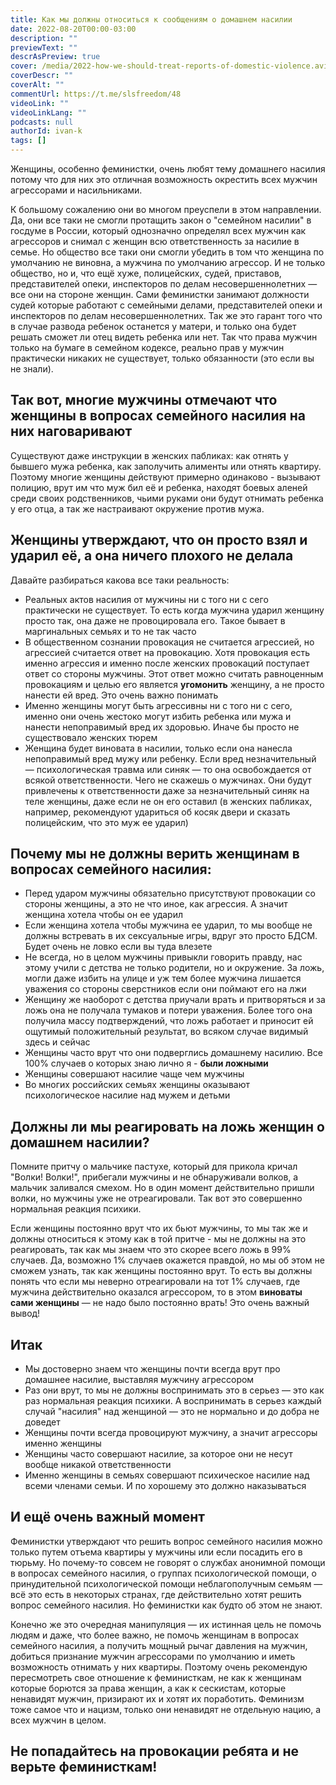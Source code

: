 ```yaml
---
title: Как мы должны относиться к сообщениям о домашнем насилии
date: 2022-08-20T00:00-03:00
description: ""
previewText: ""
descrAsPreview: true
cover: /media/2022-how-we-should-treat-reports-of-domestic-violence.avif
coverDescr: ""
coverAlt: ""
commentUrl: https://t.me/slsfreedom/48
videoLink: ""
videoLinkLang: ""
podcasts: null
authorId: ivan-k
tags: []
---
```

Женщины, особенно феминистки, очень любят тему домашнего насилия потому что для них это отличная возможность окрестить всех мужчин агрессорами и насильниками.

К большому сожалению они во многом преуспели в этом направлении. Да, они все таки не смогли протащить закон о "семейном насилии" в госдуме в России, который однозначно определял всех мужчин как агрессоров и снимал с женщин всю ответственность за насилие в семье. Но общество все таки они смогли убедить в том что женщина по умолчанию не виновна, а мужчина по умолчанию агрессор. И не только общество, но и, что ещё хуже, полицейских, судей, приставов, представителей опеки, инспекторов по делам несовершеннолетних — все они на стороне женщин. Сами феминистки занимают должности судей которые работают с семейными делами, представителей опеки и инспекторов по делам несовершеннолетних. Так же это гарант того что в случае развода ребенок останется у матери, и только она будет решать сможет ли отец видеть ребенка или нет. Так что права мужчин только на бумаге в семейном кодексе, реально прав у мужчин практически никаких не существует, только обязанности (это если вы не знали).

## Так вот, многие мужчины отмечают что женщины в вопросах семейного насилия на них наговаривают

Существуют даже инструкции в женских пабликах: как отнять у бывшего мужа ребенка, как заполучить алименты или отнять квартиру. Поэтому многие женщины действуют примерно одинаково - вызывают полицию, врут им что муж бил её и ребенка, находят боевых аленей среди своих родственников, чьими руками они будут отнимать ребенка у его отца, а так же настраивают окружение против мужа.

## Женщины утверждают, что он просто взял и ударил её, а она ничего плохого не делала

Давайте разбираться какова все таки реальность:

- Реальных актов насилия от мужчины ни с того ни с сего практически не существует. То есть когда мужчина ударил женщину просто так, она даже не провоцировала его. Такое бывает в маргинальных семьях и то не так часто
- В общественном сознании провокация не считается агрессией, но агрессией считается ответ на провокацию. Хотя провокация есть именно агрессия и именно после женских провокаций поступает ответ со стороны мужчины. Этот ответ можно считать равноценным провокациям и целью его является **угомонить** женщину, а не просто нанести ей вред. Это очень важно понимать
- Именно женщины могут быть агрессивны ни с того ни с сего, именно они очень жестоко могут избить ребенка или мужа и нанести непоправимый вред их здоровью. Иначе бы просто не существовало женских тюрем
- Женщина будет виновата в насилии, только если она нанесла непоправимый вред мужу или ребенку. Если вред незначительный — психологическая травма или синяк — то она освобождается от всякой ответственности. Чего не скажешь о мужчинах. Они будут привлечены к ответственности даже за незначительный синяк на теле женщины, даже если не он его оставил (в женских пабликах, например, рекомендуют удариться об косяк двери и сказать полицейским, что это муж ее ударил)

## Почему мы не должны верить женщинам в вопросах семейного насилия:

- Перед ударом мужчины обязательно присутствуют провокации со стороны женщины, а это не что иное, как агрессия. А значит женщина хотела чтобы он ее ударил
- Если женщина хотела чтобы мужчина ее ударил, то мы вообще не должны встревать в их сексуальные игры, вдруг это просто БДСМ. Будет очень не ловко если вы туда влезете
- Не всегда, но в целом мужчины привыкли говорить правду, нас этому учили с детства не только родители, но и окружение. За ложь, могли даже избить на улице и уж тем более мужчина лишается уважения со стороны сверстников если они поймают его на лжи
- Женщину же наоборот с детства приучали врать и притворяться и за ложь она не получала тумаков и потери уважения. Более того она получила массу подтверждений, что ложь работает и приносит ей ощутимый положительный результат, во всяком случае видимый здесь и сейчас
- Женщины часто врут что они подверглись домашнему насилию. Все 100% случаев о которых знаю лично я - **были ложными**
- Женщины совершают насилие чаще чем мужчины
- Во многих российских семьях женщины оказывают психологическое насилие над мужем и детьми

## Должны ли мы реагировать на ложь женщин о домашнем насилии?

Помните притчу о мальчике пастухе, который для прикола кричал "Волки! Волки!", прибегали мужчины и не обнаруживали волков, а мальчик заливался смехом. Но в один момент действительно пришли волки, но мужчины уже не отреагировали. Так вот это совершенно нормальная реакция психики.

Если женщины постоянно врут что их бьют мужчины, то мы так же и должны относиться к этому как в той притче - мы не должны на это реагировать, так как мы знаем что это скорее всего ложь в 99% случаев. Да, возможно 1% случаев окажется правдой, но мы об этом не сможем узнать, так как женщины постоянно врут. То есть вы должны понять что если мы неверно отреагировали на тот 1% случаев, где мужчина действительно оказался агрессором, то в этом **виноваты сами женщины** — не надо было постоянно врать! Это очень важный вывод!

## Итак

- Мы достоверно знаем что женщины почти всегда врут про домашнее насилие, выставляя мужчину агрессором
- Раз они врут, то мы не должны воспринимать это в серьез — это как раз нормальная реакция психики. А воспринимать в серьез каждый случай "насилия" над женщиной — это не нормально и до добра не доведет
- Женщины почти всегда провоцируют мужчину, а значит агрессоры именно женщины
- Женщины часто совершают насилие, за которое они не несут вообще никакой ответственности
- Именно женщины в семьях совершают психическое насилие над всеми членами семьи. И по хорошему это должно наказываться

## И ещё очень важный момент

Феминистки утверждают что решить вопрос семейного насилия можно только путем отъема квартиры у мужчины или если посадить его в тюрьму. Но почему-то совсем не говорят о службах анонимной помощи в вопросах семейного насилия, о группах психологической помощи, о принудительной психологической помощи неблагополучным семьям — всё это есть в некоторых странах, где действительно хотят решить вопрос семейного насилия. Но феминистки как будто об этом не знают.

Конечно же это очередная манипуляция — их истинная цель не помочь людям и даже, что более важно, не помочь женщинам в вопросах семейного насилия, а получить мощный рычаг давления на мужчин, добиться признание мужчин агрессорами по умолчанию и иметь возможность отнимать у них квартиры. Поэтому очень рекомендую пересмотреть свое отношение к феминисткам, не как к женщинам которые борются за права женщин, а как к сескистам, которые ненавидят мужчин, призирают их и хотят их поработить. Феминизм тоже самое что и нацизм, только они ненавидят не отдельную нацию, а всех мужчин в целом.

## Не попадайтесь на провокации ребята и не верьте феминисткам!
